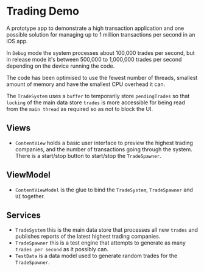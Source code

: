 # Trading Demo

A prototype app to demonstrate a high transaction application and one possible solution for managing up to 1 million transactions per second in an iOS app.

In `Debug` mode the system processes about 100,000 trades per second, but in release mode it's between 500,000 to 1,000,000 trades per second depending on the device running the code.

The code has been optimised to use the fewest number of threads, smallest amount of memory and have the smallest CPU overhead it can. 

The `TradeSystem` uses a `buffer` to temporarily store `pendingTrades` so that `locking` of the main data store `trades` is more accessible for being read from the `main thread` as required so as not to block the UI.

## Views

- `ContentView` holds a basic user interface to preview the highest trading companies, and the number of transactions going through the system. There is a start/stop button to start/stop the `TradeSpawner`.

## ViewModel

- `ContentViewModel` is the glue to bind the `TradeSystem`, `TradeSpawner` and `UI` together.

## Services

- `TradeSystem` this is the main data store that processes all new `trades` and publishes reports of the latest highest trading companies.
- `TradeSpawner` this is a test engine that attempts to generate as many `trades per second` as it possibly can.
- `TestData` is a data model used to generate random trades for the `TradeSpawner`.

